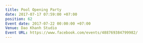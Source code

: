 ```yaml
---
title: Pool Opening Party
date: 2017-07-17 07:59:00 +07:00
position: 62
Event date: 2017-07-22 00:00:00 +07:00
Venue: Dao Khanh Studio
Event URL: https://www.facebook.com/events/488769384799982/
---
```


